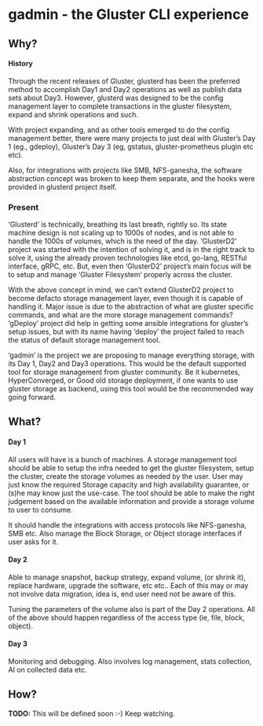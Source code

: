 # gadmin - the Gluster CLI experience


## Why?

#### History

Through the recent releases of Gluster, glusterd has been the preferred method to accomplish Day1 and Day2 operations as well as publish data sets about Day3. However, glusterd was designed to be the config management layer to complete transactions in the gluster filesystem, expand and shrink operations and such.

With project expanding, and as other tools emerged to do the config management better, there were many projects to just deal with Gluster’s Day 1 (eg., gdeploy), Gluster’s Day 3 (eg, gstatus, gluster-prometheus plugin etc etc).

Also, for integrations with projects like SMB, NFS-ganesha, the software abstraction concept was broken to keep them separate, and the hooks were provided in glusterd project itself.

### Present

‘Glusterd’ is technically, breathing its last breath, rightly so. Its state machine design is not scaling up to 1000s of nodes, and is not able to handle the 1000s of volumes, which is the need of the day. ‘GlusterD2’ project was started with the intention of solving it, and is in the right track to solve it, using the already proven technologies like etcd, go-lang, RESTful interface, gRPC,  etc. But, even then ‘GlusterD2’ project’s main focus will be to setup and manage ‘Gluster Filesystem’ properly across the cluster.

With the above concept in mind, we can’t extend GlusterD2 project to become defacto storage management layer, even though it is capable of handling it. Major issue is due to the abstraction of what are gluster specific commands, and what are the more storage management commands? ‘gDeploy’ project did help in getting some ansible integrations for gluster’s setup issues, but with its name having ‘deploy’ the project failed to reach the status of default storage management tool.

‘gadmin’ is the project we are proposing to manage everything storage, with its Day 1, Day2 and Day3 operations. This would be the default supported tool for storage management from gluster community. Be it kubernetes, HyperConverged, or Good old storage deployment, if one wants to use gluster storage as backend, using this tool would be the recommended way going forward.



## What?
#### Day 1

All users will have is a bunch of machines. A storage management tool should be able to setup the infra needed to get the gluster filesystem, setup the cluster, create the storage volumes as needed by the user. User may just know the required Storage capacity and high availability guarantee, or (s)he may know just the use-case. The tool should be able to make the right judgement based on the available information and provide a storage volume to user to consume.

It should handle the integrations with access protocols like NFS-ganesha, SMB etc. Also manage the Block Storage, or Object storage interfaces if user asks for it.

#### Day 2

Able to manage snapshot, backup strategy, expand volume, (or shrink it), replace hardware, upgrade the software, etc etc.. Each of this may or may not involve data migration, idea is, end user need not be aware of this.

Tuning the parameters of the volume also is part of the Day 2 operations. 
All of the above should happen regardless of the access type (ie, file, block, object).

#### Day 3

Monitoring and debugging.  Also involves log management, stats collection, AI on collected data etc.




## How?

**TODO:** This will be defined soon :-) Keep watching.
